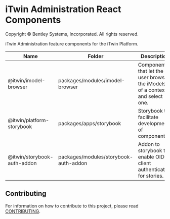 # iTwin Administration React Components

Copyright © Bentley Systems, Incorporated. All rights reserved.

iTwin Administration feature components for the iTwin Platform.

| Name                        | Folder                                | Description                                                                  |
| --------------------------- | ------------------------------------- | ---------------------------------------------------------------------------- |
| @itwin/imodel-browser       | packages/modules/imodel-browser       | Components that let the user browse the iModels of a context and select one. |
| @itwin/platform-storybook   | packages/apps/storybook               | Storybook to facilitate development of components                            |
| @itwin/storybook-auth-addon | packages/modules/storybook-auth-addon | Addon to storybook to enable OIDC client authentication for stories.         |

## Contributing

For information on how to contribute to this project, please read [CONTRIBUTING](CONTRIBUTING.MD).
